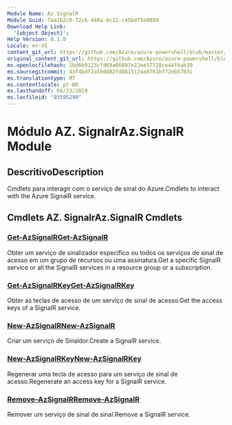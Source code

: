 ```yaml
---
Module Name: Az.SignalR
Module Guid: 7aa1b2c0-72cb-448a-9c12-c45bdf3e088d
Download Help Link:
  '[object Object]': 
Help Version: 0.1.0
Locale: en-US
content_git_url: https://github.com/Azure/azure-powershell/blob/master/src/SignalR/SignalR/help/Az.SignalR.md
original_content_git_url: https://github.com/Azure/azure-powershell/blob/master/src/SignalR/SignalR/help/Az.SignalR.md
ms.openlocfilehash: 1bd6b9123cfd69a66897e22ee57728ce44f6ab39
ms.sourcegitcommit: 43f4bdf2a59dd82fd881512aa9761bf72eb5703c
ms.translationtype: MT
ms.contentlocale: pt-BR
ms.lasthandoff: 04/23/2019
ms.locfileid: "93595290"
---
```

# <span data-ttu-id="adda0-101">Módulo AZ. Signalr</span><span class="sxs-lookup"><span data-stu-id="adda0-101">Az.SignalR Module</span></span>
## <span data-ttu-id="adda0-102">Descritivo</span><span class="sxs-lookup"><span data-stu-id="adda0-102">Description</span></span>
<span data-ttu-id="adda0-103">Cmdlets para interagir com o serviço de sinal do Azure.</span><span class="sxs-lookup"><span data-stu-id="adda0-103">Cmdlets to interact with the Azure SignalR service.</span></span>

## <span data-ttu-id="adda0-104">Cmdlets AZ. Signalr</span><span class="sxs-lookup"><span data-stu-id="adda0-104">Az.SignalR Cmdlets</span></span>
### [<span data-ttu-id="adda0-105">Get-AzSignalR</span><span class="sxs-lookup"><span data-stu-id="adda0-105">Get-AzSignalR</span></span>](Get-AzSignalR.md)
<span data-ttu-id="adda0-106">Obter um serviço de sinalizador específico ou todos os serviços de sinal de acesso em um grupo de recursos ou uma assinatura.</span><span class="sxs-lookup"><span data-stu-id="adda0-106">Get a specific SignalR service or all the SignalR services in a resource group or a subscription.</span></span>

### [<span data-ttu-id="adda0-107">Get-AzSignalRKey</span><span class="sxs-lookup"><span data-stu-id="adda0-107">Get-AzSignalRKey</span></span>](Get-AzSignalRKey.md)
<span data-ttu-id="adda0-108">Obter as teclas de acesso de um serviço de sinal de acesso.</span><span class="sxs-lookup"><span data-stu-id="adda0-108">Get the access keys of a SignalR service.</span></span>

### [<span data-ttu-id="adda0-109">New-AzSignalR</span><span class="sxs-lookup"><span data-stu-id="adda0-109">New-AzSignalR</span></span>](New-AzSignalR.md)
<span data-ttu-id="adda0-110">Criar um serviço de Sinaldor.</span><span class="sxs-lookup"><span data-stu-id="adda0-110">Create a SignalR service.</span></span>

### [<span data-ttu-id="adda0-111">New-AzSignalRKey</span><span class="sxs-lookup"><span data-stu-id="adda0-111">New-AzSignalRKey</span></span>](New-AzSignalRKey.md)
<span data-ttu-id="adda0-112">Regenerar uma tecla de acesso para um serviço de sinal de acesso.</span><span class="sxs-lookup"><span data-stu-id="adda0-112">Regenerate an access key for a SignalR service.</span></span>

### [<span data-ttu-id="adda0-113">Remove-AzSignalR</span><span class="sxs-lookup"><span data-stu-id="adda0-113">Remove-AzSignalR</span></span>](Remove-AzSignalR.md)
<span data-ttu-id="adda0-114">Remover um serviço de sinal de sinal.</span><span class="sxs-lookup"><span data-stu-id="adda0-114">Remove a SignalR service.</span></span>

